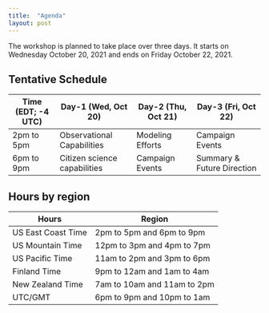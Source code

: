 ```yaml
---
title:  "Agenda"
layout: post
---
```


The workshop is planned to take place over three days. It starts on Wednesday October 20, 2021 and ends on Friday October 22, 2021.

## Tentative Schedule

| Time (EDT; -4 UTC) | Day-1 (Wed, Oct 20) | Day-2 (Thu, Oct 21) | Day-3 (Fri, Oct 22) |
|--------------------|--------------------|--------------------|--------------------|
| 2pm to 5pm         | Observational Capabilities   | Modeling Efforts |Campaign Events            |
| 6pm to 9pm         | Citizen science capabilities | Campaign Events  |Summary & Future Direction |

## Hours by region

| Hours                 | Region                      |
|-----------------------|-----------------------------|
| US East Coast Time    | 2pm to 5pm and 6pm to 9pm   |
| US Mountain Time      | 12pm to 3pm and 4pm to 7pm  |
| US Pacific Time       | 11am to 2pm and 3pm to 6pm  |
| Finland Time          | 9pm to 12am and 1am to 4am  |
| New Zealand Time      | 7am to 10am and 11am to 2pm |
| UTC/GMT               | 6pm to 9pm and  10pm to 1am |